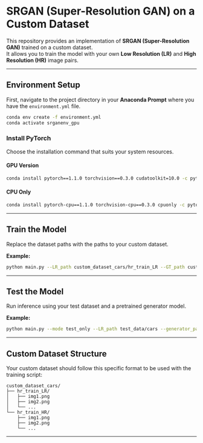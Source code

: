 # SRGAN (Super-Resolution GAN) on a Custom Dataset

This repository provides an implementation of **SRGAN (Super-Resolution GAN)** trained on a custom dataset.  
It allows you to train the model with your own **Low Resolution (LR)** and **High Resolution (HR)** image pairs.

---

## Environment Setup

First, navigate to the project directory in your **Anaconda Prompt** where you have the `environment.yml` file.

```bash
conda env create -f environment.yml
conda activate srganenv_gpu
```

### Install PyTorch

Choose the installation command that suits your system resources.

#### GPU Version

```bash
conda install pytorch==1.1.0 torchvision==0.3.0 cudatoolkit=10.0 -c pytorch
```

#### CPU Only

```bash
conda install pytorch-cpu==1.1.0 torchvision-cpu==0.3.0 cpuonly -c pytorch
```

---

## Train the Model

Replace the dataset paths with the paths to your custom dataset.

**Example:**

```bash
python main.py --LR_path custom_dataset_cars/hr_train_LR --GT_path custom_dataset_cars/hr_train_HR
```

---

## Test the Model

Run inference using your test dataset and a pretrained generator model.

**Example:**

```bash
python main.py --mode test_only --LR_path test_data/cars --generator_path ./model/srgan_custom.pt
```

---

## Custom Dataset Structure

Your custom dataset should follow this specific format to be used with the training script:

```
custom_dataset_cars/
├── hr_train_LR/
│   ├── img1.png
│   ├── img2.png
│   └── ...
└── hr_train_HR/
    ├── img1.png
    ├── img2.png
    └── ...
```

---
